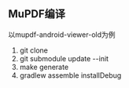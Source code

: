 ## MuPDF编译
以mupdf-android-viewer-old为例
1. git clone
2. git submodule update --init
3. make generate
4. gradlew assemble installDebug


